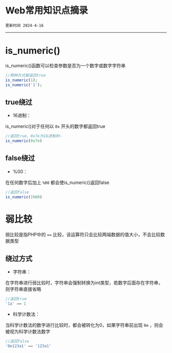 # Web常用知识点摘录

`更新时间 2024-4-16`

---

# is_numeric()

is_numeric()函数可以检查参数是否为一个数字或数字字符串

```php
//两种方式都返回true
is_numeric(1);
is_numeric('1');
```

## true绕过

- 16进制：

is_numeric()对于任何以 `0x` 开头的数字都返回true

```php
//返回true，0x7e为16进制的~
is_numeric(0x7e)
```

## false绕过

- %00：

在任何数字后加上 `%00` 都会使is_numeric()返回false

```php
//返回false
is_numeric(1%00)
```

# 弱比较

弱比较是指PHP中的 `==` 比较，该运算符只会比较两端数据的值大小，不会比较数据类型

## 绕过方式

- 字符串：

在字符串进行弱比较时，字符串会强制转换为int类型，若数字后面存在字符串，则字符串直接省略

```php
//返回true
'1a' == 1
```

- 科学计数法：

当科学计数法的数字进行比较时，都会被转化为0，如果字符串前出现 `0e` ，则会被视为科学计数法数字

```php
//返回false
'0e123a1' == '123a1'
```

